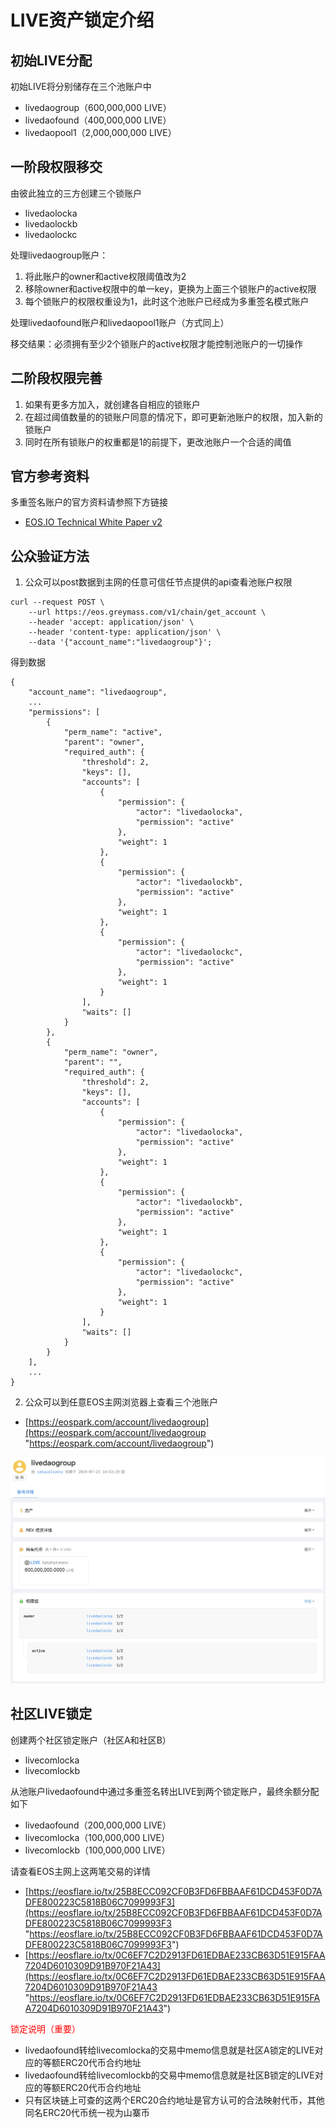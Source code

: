 # LIVE资产锁定介绍
## 初始LIVE分配
初始LIVE将分别储存在三个池账户中
- livedaogroup（600,000,000 LIVE）
- livedaofound（400,000,000 LIVE）
- livedaopool1（2,000,000,000 LIVE）

## 一阶段权限移交
由彼此独立的三方创建三个锁账户
- livedaolocka
- livedaolockb
- livedaolockc

处理livedaogroup账户：
1. 将此账户的owner和active权限阈值改为2
2. 移除owner和active权限中的单一key，更换为上面三个锁账户的active权限
3. 每个锁账户的权限权重设为1，此时这个池账户已经成为多重签名模式账户

处理livedaofound账户和livedaopool1账户（方式同上）

移交结果：必须拥有至少2个锁账户的active权限才能控制池账户的一切操作

## 二阶段权限完善
1. 如果有更多方加入，就创建各自相应的锁账户
2. 在超过阈值数量的的锁账户同意的情况下，即可更新池账户的权限，加入新的锁账户
3. 同时在所有锁账户的权重都是1的前提下，更改池账户一个合适的阈值

## 官方参考资料
多重签名账户的官方资料请参照下方链接
- [EOS.IO Technical White Paper v2](https://github.com/EOSIO/Documentation/blob/master/TechnicalWhitePaper.md#evaluating-permissions "EOS.IO Technical White Paper v2")

## 公众验证方法
1. 公众可以post数据到主网的任意可信任节点提供的api查看池账户权限
```
curl --request POST \
    --url https://eos.greymass.com/v1/chain/get_account \
    --header 'accept: application/json' \
    --header 'content-type: application/json' \
    --data '{"account_name":"livedaogroup"}';
```
得到数据
```
{
    "account_name": "livedaogroup",
    ...
    "permissions": [
        {
            "perm_name": "active",
            "parent": "owner",
            "required_auth": {
                "threshold": 2,
                "keys": [],
                "accounts": [
                    {
                        "permission": {
                            "actor": "livedaolocka",
                            "permission": "active"
                        },
                        "weight": 1
                    },
                    {
                        "permission": {
                            "actor": "livedaolockb",
                            "permission": "active"
                        },
                        "weight": 1
                    },
                    {
                        "permission": {
                            "actor": "livedaolockc",
                            "permission": "active"
                        },
                        "weight": 1
                    }
                ],
                "waits": []
            }
        },
        {
            "perm_name": "owner",
            "parent": "",
            "required_auth": {
                "threshold": 2,
                "keys": [],
                "accounts": [
                    {
                        "permission": {
                            "actor": "livedaolocka",
                            "permission": "active"
                        },
                        "weight": 1
                    },
                    {
                        "permission": {
                            "actor": "livedaolockb",
                            "permission": "active"
                        },
                        "weight": 1
                    },
                    {
                        "permission": {
                            "actor": "livedaolockc",
                            "permission": "active"
                        },
                        "weight": 1
                    }
                ],
                "waits": []
            }
        }
    ],
    ...
}
```
2. 公众可以到任意EOS主网浏览器上查看三个池账户
- [https://eospark.com/account/livedaogroup](https://eospark.com/account/livedaogroup "https://eospark.com/account/livedaogroup")

![](https://github.com/LiveDAO/TokenLock/blob/master/example.jpg?raw=true)

## 社区LIVE锁定
创建两个社区锁定账户（社区A和社区B）
- livecomlocka
- livecomlockb

从池账户livedaofound中通过多重签名转出LIVE到两个锁定账户，最终余额分配如下
- livedaofound（200,000,000 LIVE）
- livecomlocka（100,000,000 LIVE）
- livecomlockb（100,000,000 LIVE）

请查看EOS主网上这两笔交易的详情
- [https://eosflare.io/tx/25B8ECC092CF0B3FD6FBBAAF61DCD453F0D7ADFE800223C5818B06C7099993F3](https://eosflare.io/tx/25B8ECC092CF0B3FD6FBBAAF61DCD453F0D7ADFE800223C5818B06C7099993F3 "https://eosflare.io/tx/25B8ECC092CF0B3FD6FBBAAF61DCD453F0D7ADFE800223C5818B06C7099993F3")
- [https://eosflare.io/tx/0C6EF7C2D2913FD61EDBAE233CB63D51E915FAA7204D6010309D91B970F21A43](https://eosflare.io/tx/0C6EF7C2D2913FD61EDBAE233CB63D51E915FAA7204D6010309D91B970F21A43 "https://eosflare.io/tx/0C6EF7C2D2913FD61EDBAE233CB63D51E915FAA7204D6010309D91B970F21A43")

<font color=red>锁定说明（重要）</font>
- livedaofound转给livecomlocka的交易中memo信息就是社区A锁定的LIVE对应的等额ERC20代币合约地址
- livedaofound转给livecomlockb的交易中memo信息就是社区B锁定的LIVE对应的等额ERC20代币合约地址
- 只有区块链上可查的这两个ERC20合约地址是官方认可的合法映射代币，其他同名ERC20代币统一视为山寨币

